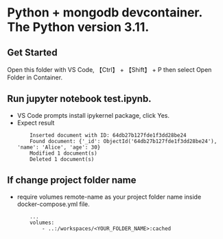 # Python + mongodb devcontainer. The Python version 3.11. 

## Get Started
Open this folder with VS Code, 【Ctrl】 + 【Shift】 + P then select Open Folder in Container. 

## Run jupyter notebook test.ipynb.  
- VS Code prompts install ipykernel package, click Yes.
- Expect result 
    ```
        Inserted document with ID: 64db27b127fde1f3dd28be24
        Found document: {'_id': ObjectId('64db27b127fde1f3dd28be24'), 'name': 'Alice', 'age': 30}
        Modified 1 document(s)
        Deleted 1 document(s)
    ```
## If change project folder name 
- require volumes remote-name as your project folder name inside docker-compose.yml file.
    ```
        ... 
        volumes:
            - ..:/workspaces/<YOUR_FOLDER_NAME>:cached 
    ```

